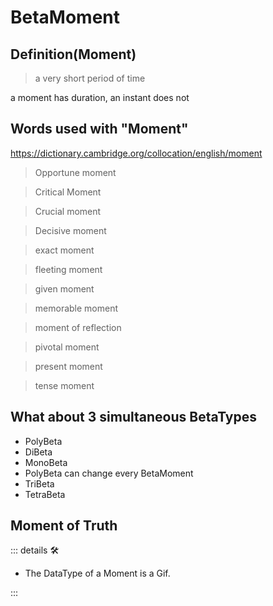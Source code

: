 # BetaMoment

## Definition(Moment)

> a very short period of time

a moment has duration, an instant does not

## Words used with "Moment"

<https://dictionary.cambridge.org/collocation/english/moment>

> Opportune moment

> Critical Moment

> Crucial moment

> Decisive moment

> exact moment

> fleeting moment

> given moment

> memorable moment

> moment of reflection

> pivotal moment

> present moment

> tense moment

## What about 3 simultaneous BetaTypes

- PolyBeta
- DiBeta
- MonoBeta
- PolyBeta can change every BetaMoment
- TriBeta
- TetraBeta

## Moment of Truth

<!-- =================================================== -->
<!-- =================================================== -->
<!-- =================================================== -->
<!-- =================================================== -->
<!-- =================================================== -->
::: details 🛠

- The DataType of a Moment is a Gif.

:::